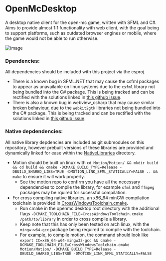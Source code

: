 # OpenMcDesktop
A desktop native client for the open-mc game, written with SFML and C#. Aims to provide almost 1:1 functionality with web client, with the goal being to support platforms, such as outdated browser engines or mobile, where the game would not be able to run otherwise.

![image](https://user-images.githubusercontent.com/73035340/226137372-7dfd48f6-5d94-46fe-9763-a9cacb168030.png)

### Dpendencies:
All dependencies should be included with this project via the csproj.
 - There is a known bug in SFML.NET that may cause the csfml packages to appear as unavailable on linux systems due to the `csfml` library not being bundled into the C# package. This is being tracked and can be rectified with the solutions linked in [this github issue](https://github.com/SFML/SFML.Net/issues/197).
 - There is also a known bug in webview_csharp that may cause similar broken behaviour, due to the `webkit2gtk` libraries not being bundled into the C# package. This is being tracked and can be rectified with the solutions linked in [this github issue](https://github.com/webview/webview_csharp/issues/9).

### Native depdendencies:
All native library depdencies are included as git submodules on this repository, however prebuilt versions of these libraries are provided and dynamically linked for ease within the [NativeLibraries](OpenMcDesktop/Resources/NativeLibraries/) directory.
 - Motion should be built on linux with `cd Motion/Motion/ && mkdir build && cd build && cmake -DCMAKE_BUILD_TYPE=Release -DBUILD_SHARED_LIBS=TRUE -DMOTION_LINK_SFML_STATICALLY=FALSE .. && make` to ensure it will work properly.
   - See the motion repo to confirm you have all the necessary dependencies to compile the library, for example `sfml` and `ffmpeg` packages may be rquired for sucessful compilation.
 - For cross compiling native libraries, an x86_64 minGW compilation toolchain is provided in [CrossWindowsToolchain.cmake](CrossWindowsToolchain.cmake).
   - Run cmake in the openmc desktop root directory with the additional flags `-DCMAKE_TOOLCHAIN_FILE=CrossWindowsToolchain.cmake /path/to/library` in order to cross compile a library.
   - Keep note that this has only been tested on arch linux, with the `mingw-w64-gcc` package being required to compile with the toolchain.
   - For example, to compile motion, the command should look like `export CC=x86_64-w64-mingw32-gcc && cmake -DCMAKE_TOOLCHAIN_FILE=CrossWindowsToolchain.cmake Motion/Motion/ -DCMAKE_BUILD_TYPE=Release -DBUILD_SHARED_LIBS=TRUE -DMOTION_LINK_SFML_STATICALLY=FALSE`
